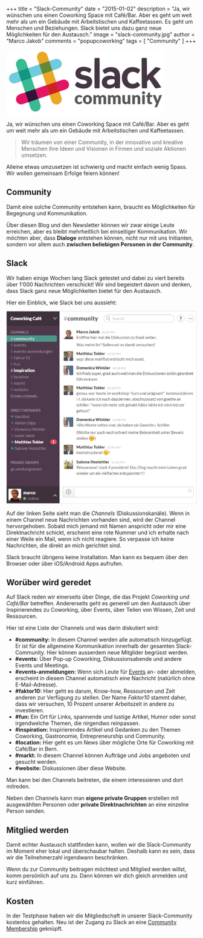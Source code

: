 +++
title = "Slack-Community"
date = "2015-01-02"
description = "Ja, wir wünschen uns einen Coworking Space mit Café/Bar. Aber es geht um weit mehr als um ein Gebäude mit Arbeitstischen und Kaffeetassen. Es geht um Menschen und Beziehungen. Slack bietet uns dazu ganz neue Möglichkeiten für den Austausch."
image = "slack-community.jpg"
author = "Marco Jakob"
comments = "popupcoworking"
tags = [ "Community" ]
+++

![Slack Community](slack-community.jpg)

Ja, wir wünschen uns einen Coworking Space mit Café/Bar. Aber es geht um weit mehr als um ein Gebäude mit Arbeitstischen und Kaffeetassen.

> Wir träumen von einer Community, in der innovative und kreative Menschen ihre Ideen und Visionen in Firmen und soziale Aktionen umsetzen.

Alleine etwas umzusetzen ist schwierig und macht einfach wenig Spass. Wir wollen gemeinsam Erfolge feiern können! 


## Community

Damit eine solche Community entstehen kann, braucht es Möglichkeiten für Begegnung und Kommunikation.

Über diesen Blog und den Newsletter können wir zwar einige Leute erreichen, aber es bleibt mehrheitlich bei einseitiger Kommunikation. Wir möchten aber, dass **Dialoge** entstehen können, nicht nur mit uns Initianten, sondern vor allem auch **zwischen beliebigen Personen in der Community**.


## Slack

Wir haben einige Wochen lang Slack getestet und dabei zu viert bereits über 1'000 Nachrichten verschickt! Wir sind begeistert davon und denken, dass Slack ganz neue Möglichkeiten bietet für den Austausch.

Hier ein Einblick, wie Slack bei uns aussieht:

![slack 4 president](slack-4-president.png)

Auf der linken Seite sieht man die *Channels* (Diskussionskanäle). Wenn in einem Channel neue Nachrichten vorhanden sind, wird der Channel hervorgehoben. Sobald mich jemand mit Namen anspricht oder mir eine Direktnachricht schickt, erscheint eine rote Nummer und ich erhalte nach einer Weile ein Mail, wenn ich nicht reagiere. So verpasse ich keine Nachrichten, die direkt an mich gerichtet sind.

Slack braucht übrigens keine Installation. Man kann es bequem über den Browser oder über iOS/Android Apps aufrufen. 


## Worüber wird geredet

Auf Slack reden wir einerseits über Dinge, die das Projekt *Coworking und Café/Bar* betreffen. Andererseits geht es generell um den Austausch über Inspirierendes zu Coworking, über Events, über Teilen von Wissen, Zeit und Ressourcen.

Hier ist eine Liste der Channels und was darin diskutiert wird:

* **#community:** In diesem Channel werden alle automatisch hinzugefügt. Er ist für die allgemeine Kommunikation innerhalb der gesamten Slack-Community. Hier können ausserdem neue Mitglider begrüsst werden.
* **#events:** Über Pop-up Coworking, Diskussionsabende und andere Events und Meetings.
* **#events-anmeldungen:** Wenn sich Leute für [Events](/events/) an- oder abmelden, erscheint in diesem Channel automatisch eine Nachricht (natürlich ohne E-Mail-Adresse).
* **#faktor10:** Hier geht es darum, Know-how, Ressourcen und Zeit anderen zur Verfügung zu stellen. Der Name *Faktor10* stammt daher, dass wir versuchen, 10 Prozent unserer Arbeitszeit in andere zu investieren.
* **#fun:** Ein Ort für Links, spannende und lustige Artikel, Humor oder sonst irgendwelche Themen, die nirgendwo reinpassen.
* **#inspiration:** Inspirierendes Artikel und Gedanken zu den Themen Coworking, Gastronomie, Entrepreneurship und Community.
* **#location:** Hier geht es um News über mögliche Orte für Coworking mit Café/Bar in Bern.
* **#markt:** In diesem Channel können Aufträge und Jobs angeboten und gesucht werden.
* **#website:** Diskussionen über diese Website.

Man kann bei den Channels beitreten, die einem interessieren und dort mitreden.

Neben den Channels kann man **eigene private Gruppen** erstellen mit ausgewählten Personen oder **private Direktnachrichten** an eine einzelne Person senden. 


## Mitglied werden

Damit echter Austausch stattfinden kann, wollen wir die Slack-Community im Moment eher lokal und überschaubar halten. Deshalb kann es sein, dass wir die Teilnehmerzahl irgendwann beschränken.

Wenn du zur Community beitragen möchtest und Mitglied werden willst, komm persönlich auf uns zu. Dann können wir dich gleich anmelden und kurz einführen.


## Kosten

In der Testphase haben wir die Mitgliedschaft in unserer Slack-Community kostenlos gehalten. Neu ist der Zugang zu Slack an eine [Community Membership](/ueber/#community) geknüpft. 

